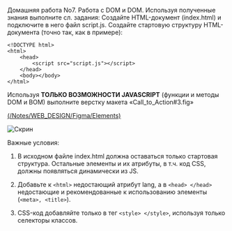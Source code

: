 Домашняя работа No7. Работа с DOM и DOM.
Используя полученные знания выполните сл. задания:
Создайте HTML-документ (index.html) и подключите в него файл script.js.
Создайте стартовую структуру HTML-документа (точно так, как в примере):
```
<!DOCTYPE html>
<html>
    <head>
        <script src="script.js"></script>
    </head>
    <body></body>
</html>
```

Используя **ТОЛЬКО ВОЗМОЖНОСТИ JAVASCRIPT** (функции и методы
DOM и BOM) выполните верстку макета «Call_to_Action#3.fig»

[(/Notes/WEB_DESIGN/Figma/Elements)](https://drive.google.com/drive/folders/1b3TG00r9zvDpxaDZEcU5f7dHpjxlBt-t)

![Скрин](https://github.com/MaryiaBondar/js-tasks/blob/master/js-task_8/Call%20to%20Action%20%233.png)


Важные условия:
1. В исходном файле index.html должна оставаться только стартовая
структура. Остальные элементы и их атрибуты, в т.ч. код CSS, должны
появляться динамически из JS.

2. Добавьте к ```<html>``` недостающий атрибут lang, а в ```<head> </head>```
недостающие и рекомендованные к использованию элементы (```<meta>, <title>```).

3. CSS-код добавляйте только в тег ```<style> </style>```, используя только
селекторы классов.


<meta charset="UTF-8">
        <meta name="viewport" content="width=device-width, initial-scale=1.0">
        <meta lang="EN">
        <meta name="author" content="Лепешко Иван">
        <meta name="description" content="DOM и BOM. Верстка виджета">
        <title>Widget</title>

